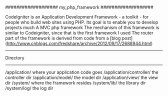 ###################
my_php_framework
###################

CodeIgniter is an Application Development Framework - a toolkit - for people
who build web sites using PHP. Its goal is to enable you to develop projects
much 
A MVC php framework
The mechanism of this framework is similar to Codeigniter, since that is the first framework I used
The router part of the framework is derived from code from a [blog post] (http://www.cnblogs.com/fredshare/archive/2012/09/17/2688944.html)

*******************
Directory
*******************
/application/                   where your application code goes
/application/controller/        the controller dir
/application/model/             the model dir
/application/view/              the view dir
/system/                        where the framework resides
/system/lib/                    the library dir
/system/log/                    the log dir
